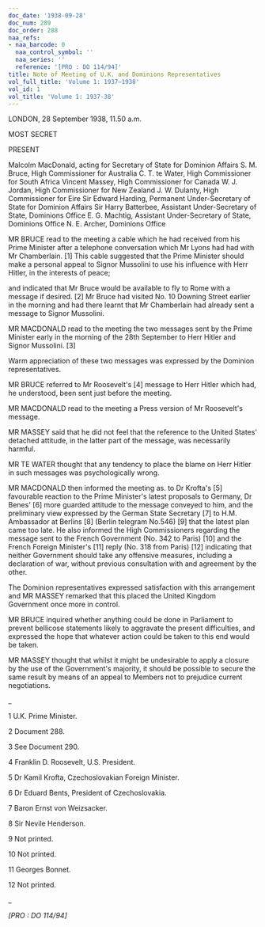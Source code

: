 ```yaml
---
doc_date: '1938-09-28'
doc_num: 289
doc_order: 288
naa_refs:
- naa_barcode: 0
  naa_control_symbol: ''
  naa_series: ''
  reference: '[PRO : DO 114/94]'
title: Note of Meeting of U.K. and Dominions Representatives
vol_full_title: 'Volume 1: 1937–1938'
vol_id: 1
vol_title: 'Volume 1: 1937-38'
---
```


LONDON, 28 September 1938, 11.50 a.m.

MOST SECRET

PRESENT

Malcolm MacDonald, acting for Secretary of State for Dominion Affairs S. M. Bruce, High Commissioner for Australia C. T. te Water, High Commissioner for South Africa Vincent Massey, High Commissioner for Canada W. J. Jordan, High Commissioner for New Zealand J. W. Dulanty, High Commissioner for Eire Sir Edward Harding, Permanent Under-Secretary of State for Dominion Affairs Sir Harry Batterbee, Assistant Under-Secretary of State, Dominions Office E. G. Machtig, Assistant Under-Secretary of State, Dominions Office N. E. Archer, Dominions Office

MR BRUCE read to the meeting a cable which he had received from his Prime Minister after a telephone conversation which Mr Lyons had had with Mr Chamberlain. [1] This cable suggested that the Prime Minister should make a personal appeal to Signor Mussolini to use his influence with Herr Hitler, in the interests of peace;

and indicated that Mr Bruce would be available to fly to Rome with a message if desired. [2] Mr Bruce had visited No. 10 Downing Street earlier in the morning and had there learnt that Mr Chamberlain had already sent a message to Signor Mussolini.

MR MACDONALD read to the meeting the two messages sent by the Prime Minister early in the morning of the 28th September to Herr Hitler and Signor Mussolini. [3]

Warm appreciation of these two messages was expressed by the Dominion representatives.

MR BRUCE referred to Mr Roosevelt's [4] message to Herr Hitler which had, he understood, been sent just before the meeting.

MR MACDONALD read to the meeting a Press version of Mr Roosevelt's message.

MR MASSEY said that he did not feel that the reference to the United States' detached attitude, in the latter part of the message, was necessarily harmful.

MR TE WATER thought that any tendency to place the blame on Herr Hitler in such messages was psychologically wrong.

MR MACDONALD then informed the meeting as. to Dr Krofta's [5] favourable reaction to the Prime Minister's latest proposals to Germany, Dr Benes' [6] more guarded attitude to the message conveyed to him, and the preliminary view expressed by the German State Secretary [7] to H.M. Ambassador at Berlins [8] (Berlin telegram No.546) [9] that the latest plan came too late. He also informed the High Commissioners regarding the message sent to the French Government (No. 342 to Paris) [10] and the French Foreign Minister's [11] reply (No. 318 from Paris) [12] indicating that neither Government should take any offensive measures, including a declaration of war, without previous consultation with and agreement by the other.

The Dominion representatives expressed satisfaction with this arrangement and MR MASSEY remarked that this placed the United Kingdom Government once more in control.

MR BRUCE inquired whether anything could be done in Parliament to prevent bellicose statements likely to aggravate the present difficulties, and expressed the hope that whatever action could be taken to this end would be taken.

MR MASSEY thought that whilst it might be undesirable to apply a closure by the use of the Government's majority, it should be possible to secure the same result by means of an appeal to Members not to prejudice current negotiations.

 _

1 U.K. Prime Minister.

2 Document 288.

3 See Document 290.

4 Franklin D. Roosevelt, U.S. President.

5 Dr Kamil Krofta, Czechoslovakian Foreign Minister.

6 Dr Eduard Bents, President of Czechoslovakia.

7 Baron Ernst von Weizsacker.

8 Sir Nevile Henderson.

9 Not printed.

10 Not printed.

11 Georges Bonnet.

12 Not printed.

_

 _[PRO : DO 114/94]_
